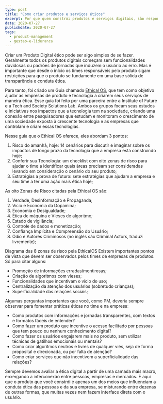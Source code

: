 ```yaml
---
type: post
title: "Como criar produtos e serviços éticos"
excerpt: Por que quem constrói produtos e serviços digitais, são responsáveis pelos seus impactos
date: 2020-07-27
publishdate: 2020-07-27
tags:
  - product-management
  - gestao-e-lideranca
---
```


Criar um Produto Digital ético pode ser algo simples de se fazer. Geralmente todos os produtos digitais começam sem funcionalidades duvidosas ou padrões de jornadas que induzem o usuário ao erro. Mas é importante que desde o início os times responsáveis pelo produto sigam restrições para que o produto se fundamente em uma base sólida de transparência e conduta ética.

Para tanto, foi criado um Guia chamado [Ethical OS](https://ethicalos.org/), que tem como objetivo ajudar as empresas de produto e tecnologia a criarem seus serviços de maneira ética. Esse guia foi feito por uma parceira entre a Institute of Future e a Tech and Society Solutions Lab. Ambos os grupos focam seus estudos e iniciativas nos impactos que a tecnologia tem na sociedade, criando uma conexão entre pesquisadores que estudam e monitoram o crescimento de uma sociedade exposta à crescente tecnologia e as empresas que controlam e criam essas tecnologias.

Nesse guia que o Ethical OS oferece, eles abordam 3 pontos:

1. Risco do amanhã, hoje: 14 cenários para discutir e imaginar sobre os impactos de longo prazo da tecnologia que a empresa está construindo hoje;
1. Conferir sua Tecnologia: um checklist com oito zonas de risco para ajudar o time a identificar quais áreas precisam ser consideradas levando em consideração o cenário do seu produto;
1. Estratégias a prova de futuro: sete estratégias que ajudam a empresa e seu time a ter uma ação mais ética hoje;

As oito Zonas de Risco citadas pela Ethical OS são:

1. Verdade, Desinformação e Propaganda;
1. Vício e Economia da Dopamina;
1. Economia e Desigualdade;
1. Ética de máquina e Vieses de algoritmo;
1. Estado de vigilância;
1. Controle de dados e monetização;
1. Confiança Implícita e Compreensão do Usuário;
1. Ódio e Autores Criminosos (no inglês são Criminal Actors, traduzi livremente);

Diagrama das 8 zonas de risco pela EthicalOS
Existem importantes pontos de vista que devem ser observados pelos times de empresas de produtos. Só para citar alguns:

- Promoção de informações erradas/mentirosas;
- Criação de algoritmos com vieses;
- Funcionalidades que incentivam o vício do uso;
- Centralização da atenção dos usuários (sobretudo crianças);
- Superficialidade das relações sociais;

Algumas perguntas importantes que você, como PM, deveria sempre observar para fomentar práticas éticas no time e na empresa:

- Como produtos com informações e jornadas transparentes, com textos e formatos fáceis de entender?
- Como fazer um produto que incentive o acesso facilitado por pessoas que tem pouco ou nenhum conhecimento digital?
- Como fazer os usuários engajarem mais no produto, sem utilizar técnicas de gatilhos emocionais ou mentais?
- Como criar algoritmos neutros e livres de qualquer viés, seja de forma proposital e direcionada, ou por falta de atenção?
- Como criar serviços que não incentivem a superficialidade das relações?

Sempre devemos avaliar a ética digital a partir de uma camada mais macro, enxergando a interconexão entre pessoas, empresas e mercados. É aqui que o produto que você constrói é apenas um dos meios que influenciam a conduta ética das pessoas e da sua empresa, se misturando entre dezenas de outras formas, que muitas vezes nem fazem interface direta com o usuário.